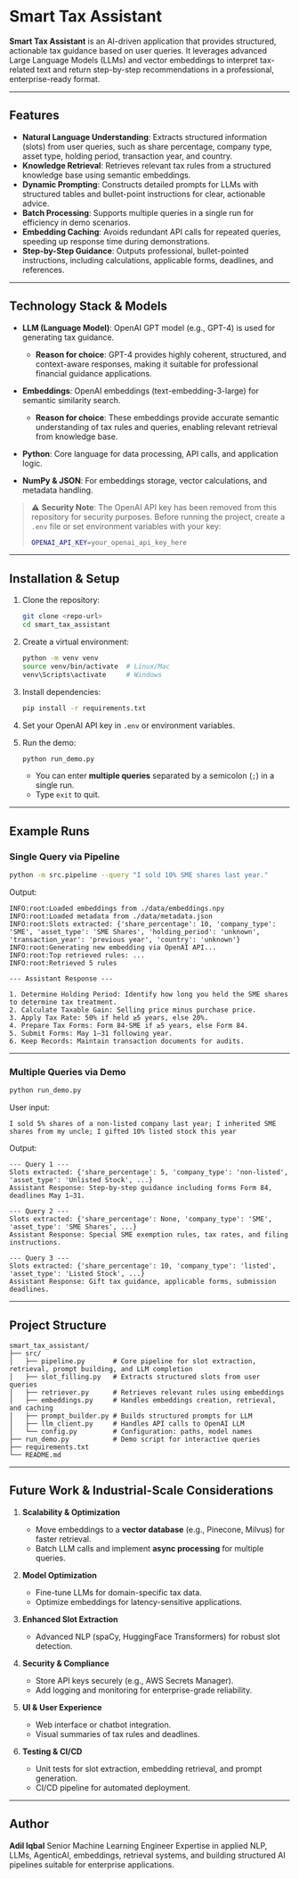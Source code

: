 # Smart Tax Assistant

**Smart Tax Assistant** is an AI-driven application that provides structured, actionable tax guidance based on user queries. It leverages advanced Large Language Models (LLMs) and vector embeddings to interpret tax-related text and return step-by-step recommendations in a professional, enterprise-ready format.

---

## Features

* **Natural Language Understanding**: Extracts structured information (slots) from user queries, such as share percentage, company type, asset type, holding period, transaction year, and country.
* **Knowledge Retrieval**: Retrieves relevant tax rules from a structured knowledge base using semantic embeddings.
* **Dynamic Prompting**: Constructs detailed prompts for LLMs with structured tables and bullet-point instructions for clear, actionable advice.
* **Batch Processing**: Supports multiple queries in a single run for efficiency in demo scenarios.
* **Embedding Caching**: Avoids redundant API calls for repeated queries, speeding up response time during demonstrations.
* **Step-by-Step Guidance**: Outputs professional, bullet-pointed instructions, including calculations, applicable forms, deadlines, and references.

---

## Technology Stack & Models

* **LLM (Language Model)**: OpenAI GPT model (e.g., GPT-4) is used for generating tax guidance.

  * **Reason for choice**: GPT-4 provides highly coherent, structured, and context-aware responses, making it suitable for professional financial guidance applications.
* **Embeddings**: OpenAI embeddings (text-embedding-3-large) for semantic similarity search.

  * **Reason for choice**: These embeddings provide accurate semantic understanding of tax rules and queries, enabling relevant retrieval from knowledge base.
* **Python**: Core language for data processing, API calls, and application logic.
* **NumPy & JSON**: For embeddings storage, vector calculations, and metadata handling.

> ⚠️ **Security Note**: The OpenAI API key has been removed from this repository for security purposes.
> Before running the project, create a `.env` file or set environment variables with your key:
>
> ```bash
> OPENAI_API_KEY=your_openai_api_key_here
> ```

---

## Installation & Setup

1. Clone the repository:

   ```bash
   git clone <repo-url>
   cd smart_tax_assistant
   ```

2. Create a virtual environment:

   ```bash
   python -m venv venv
   source venv/bin/activate  # Linux/Mac
   venv\Scripts\activate     # Windows
   ```

3. Install dependencies:

   ```bash
   pip install -r requirements.txt
   ```

4. Set your OpenAI API key in `.env` or environment variables.

5. Run the demo:

   ```bash
   python run_demo.py
   ```

   * You can enter **multiple queries** separated by a semicolon (`;`) in a single run.
   * Type `exit` to quit.

---

## Example Runs

### Single Query via Pipeline

```bash
python -m src.pipeline --query "I sold 10% SME shares last year."
```

Output:

```
INFO:root:Loaded embeddings from ./data/embeddings.npy
INFO:root:Loaded metadata from ./data/metadata.json
INFO:root:Slots extracted: {'share_percentage': 10, 'company_type': 'SME', 'asset_type': 'SME Shares', 'holding_period': 'unknown', 'transaction_year': 'previous year', 'country': 'unknown'}
INFO:root:Generating new embedding via OpenAI API...
INFO:root:Top retrieved rules: ...
INFO:root:Retrieved 5 rules

--- Assistant Response ---

1. Determine Holding Period: Identify how long you held the SME shares to determine tax treatment.
2. Calculate Taxable Gain: Selling price minus purchase price.
3. Apply Tax Rate: 50% if held ≥5 years, else 20%.
4. Prepare Tax Forms: Form 84-SME if ≥5 years, else Form 84.
5. Submit Forms: May 1–31 following year.
6. Keep Records: Maintain transaction documents for audits.
```

---

### Multiple Queries via Demo

```bash
python run_demo.py
```

User input:

```
I sold 5% shares of a non-listed company last year; I inherited SME shares from my uncle; I gifted 10% listed stock this year
```

Output:

```
--- Query 1 ---
Slots extracted: {'share_percentage': 5, 'company_type': 'non-listed', 'asset_type': 'Unlisted Stock', ...}
Assistant Response: Step-by-step guidance including forms Form 84, deadlines May 1–31.

--- Query 2 ---
Slots extracted: {'share_percentage': None, 'company_type': 'SME', 'asset_type': 'SME Shares', ...}
Assistant Response: Special SME exemption rules, tax rates, and filing instructions.

--- Query 3 ---
Slots extracted: {'share_percentage': 10, 'company_type': 'listed', 'asset_type': 'Listed Stock', ...}
Assistant Response: Gift tax guidance, applicable forms, submission deadlines.
```

---

## Project Structure

```
smart_tax_assistant/
├── src/
│   ├── pipeline.py       # Core pipeline for slot extraction, retrieval, prompt building, and LLM completion
│   ├── slot_filling.py   # Extracts structured slots from user queries
│   ├── retriever.py      # Retrieves relevant rules using embeddings
│   ├── embeddings.py     # Handles embeddings creation, retrieval, and caching
│   ├── prompt_builder.py # Builds structured prompts for LLM
│   ├── llm_client.py     # Handles API calls to OpenAI LLM
│   └── config.py         # Configuration: paths, model names
├── run_demo.py           # Demo script for interactive queries
├── requirements.txt
└── README.md
```

---

## Future Work & Industrial-Scale Considerations

1. **Scalability & Optimization**

   * Move embeddings to a **vector database** (e.g., Pinecone, Milvus) for faster retrieval.
   * Batch LLM calls and implement **async processing** for multiple queries.

2. **Model Optimization**

   * Fine-tune LLMs for domain-specific tax data.
   * Optimize embeddings for latency-sensitive applications.

3. **Enhanced Slot Extraction**

   * Advanced NLP (spaCy, HuggingFace Transformers) for robust slot detection.

4. **Security & Compliance**

   * Store API keys securely (e.g., AWS Secrets Manager).
   * Add logging and monitoring for enterprise-grade reliability.

5. **UI & User Experience**

   * Web interface or chatbot integration.
   * Visual summaries of tax rules and deadlines.

6. **Testing & CI/CD**

   * Unit tests for slot extraction, embedding retrieval, and prompt generation.
   * CI/CD pipeline for automated deployment.

---

## Author

**Adil Iqbal**
Senior Machine Learning Engineer
Expertise in applied NLP, LLMs, AgenticAI, embeddings, retrieval systems, and building structured AI pipelines suitable for enterprise applications.
